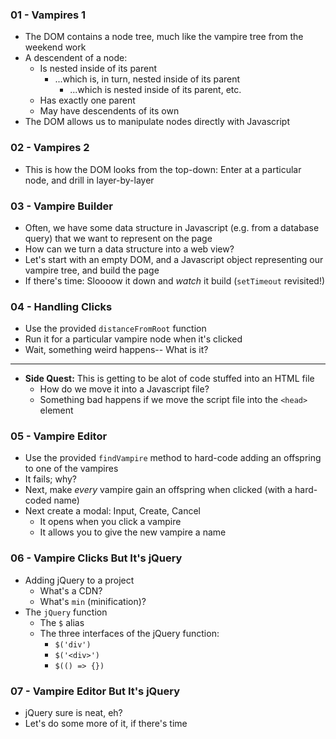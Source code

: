 ### 01 - Vampires 1

* The DOM contains a node tree, much like the vampire tree from the weekend work
* A descendent of a node:
  * Is nested inside of its parent
    * ...which is, in turn, nested inside of its parent
      * ...which is nested inside of its parent, etc.
  * Has exactly one parent
  * May have descendents of its own
* The DOM allows us to manipulate nodes directly with Javascript

### 02 - Vampires 2

* This is how the DOM looks from the top-down: Enter at a particular node, and drill in layer-by-layer

### 03 - Vampire Builder

* Often, we have some data structure in Javascript (e.g. from a database query) that we want to represent on the page
* How can we turn a data structure into a web view?
* Let's start with an empty DOM, and a Javascript object representing our vampire tree, and build the page
* If there's time: Sloooow it down and _watch_ it build (`setTimeout` revisited!)

### 04 - Handling Clicks

* Use the provided `distanceFromRoot` function
* Run it for a particular vampire node when it's clicked
* Wait, something weird happens-- What is it?

--------

* **Side Quest:** This is getting to be alot of code stuffed into an HTML file
  * How do we move it into a Javascript file?
  * Something bad happens if we move the script file into the `<head>` element

### 05 - Vampire Editor

* Use the provided `findVampire` method to hard-code adding an offspring to one of the vampires
* It fails; why?
* Next, make _every_ vampire gain an offspring when clicked (with a hard-coded name)
* Next create a modal: Input, Create, Cancel
  * It opens when you click a vampire
  * It allows you to give the new vampire a name

### 06 - Vampire Clicks But It's jQuery

* Adding jQuery to a project
  * What's a CDN?
  * What's `min` (minification)?
* The `jQuery` function
  * The `$` alias
  * The three interfaces of the jQuery function:
    * `$('div')`
    * `$('<div>')`
    * `$(() => {})`

### 07 - Vampire Editor But It's jQuery

* jQuery sure is neat, eh?
* Let's do some more of it, if there's time
